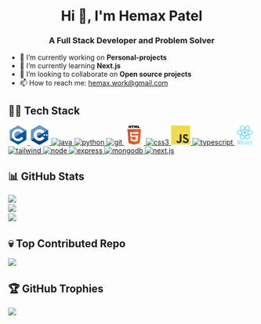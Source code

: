 <h1 align="center">Hi 👋, I'm Hemax Patel </h1>
<h3 align="center">A Full Stack Developer and Problem Solver</h3>

- 🔭 I’m currently working on **Personal-projects**
- 🌱 I’m currently learning **Next.js**
- 👯 I’m looking to collaborate on **Open source projects**
- 📫 How to reach me: hemax.work@gmail.com

## 👨‍💻 Tech Stack
<p align="left"> <a href="https://www.cprogramming.com/" target="_blank" rel="noreferrer"> <img src="https://raw.githubusercontent.com/devicons/devicon/master/icons/c/c-original.svg" alt="c" width="40" height="40"/> </a> <a href="https://cplusplus.com/" target="_blank" rel="noreferrer"> <img src="https://raw.githubusercontent.com/devicons/devicon/master/icons/cplusplus/cplusplus-original.svg" alt="cplusplus" width="40" height="40"/> </a> <a href="https://www.java.com/en/" target="_blank" rel="noreferrer"> <img src="https://github.com/user-attachments/assets/fe1dc8bb-5b67-45bc-bbe8-ecc21bc57136" alt="java" width="40" height="40"/> <a href="https://www.python.org/" target="_blank" rel="noreferrer"> <img src="https://github.com/user-attachments/assets/a0287f05-96f4-4210-bf39-ae321be736c2" alt="python" width="40" height="40"/> </a></a> <a href="https://git-scm.com/" target="_blank" rel="noreferrer"> <img src="https://www.vectorlogo.zone/logos/git-scm/git-scm-icon.svg" alt="git" width="40" height="40"/> </a> <a href="https://www.w3.org/html/" target="_blank" rel="noreferrer"> <img src="https://raw.githubusercontent.com/devicons/devicon/master/icons/html5/html5-original-wordmark.svg" alt="html5" width="40" height="40"/> </a> <a href="https://www.w3schools.com/css/" target="_blank" rel="noreferrer"> <img src="https://github.com/user-attachments/assets/fc5ad88d-575f-4475-b4ae-a53aeb67d790" alt="css3" width="40" height="40"/> </a> <a href="https://developer.mozilla.org/en-US/docs/Web/JavaScript" target="_blank" rel="noreferrer"> <img src="https://raw.githubusercontent.com/devicons/devicon/master/icons/javascript/javascript-original.svg" alt="javascript" width="40" height="40"/> <a href="https://www.typescriptlang.org/" target="_blank" rel="noreferrer"> <img src="https://github.com/user-attachments/assets/9905571f-fb57-462d-8bc1-c21bf9d43575" alt="typescript" width="40" height="40"/> </a> <a href="https://reactjs.org/" target="_blank" rel="noreferrer"> <img src="https://raw.githubusercontent.com/devicons/devicon/master/icons/react/react-original-wordmark.svg" alt="react" width="40" height="40"/> </a> <a href="https://tailwindcss.com/" target="_blank" rel="noreferrer"> <img src="https://www.vectorlogo.zone/logos/tailwindcss/tailwindcss-icon.svg" alt="tailwind" width="40" height="40"/> </a>  <a href="https://nodejs.org/en" target="_blank" rel="noreferrer"> <img src="https://github.com/user-attachments/assets/72c2c02b-d935-4c0d-bc5e-fd728a4d32cb" alt="node" width="40" height="40"/> </a> <a href="https://expressjs.com/" target="_blank" rel="noreferrer"> <img src="https://github.com/user-attachments/assets/e60c075c-adf7-49b8-a05c-9f8fb9cf5273" alt="express" width="40" height="40"/> </a> <a href="https://www.mongodb.com/" target="_blank" rel="noreferrer"> <img src="https://github.com/user-attachments/assets/d1d52233-799f-4e02-ad08-a9522754fb90" alt="mongodb" width="40" height="40"/> </a> <a href="https://nextjs.org/" target="_blank" rel="noreferrer"> <img src="https://github.com/user-attachments/assets/5f4d9f8a-96c5-4869-b1df-e21bfa1d10b9" alt="next.js" width="40" height="40"/> </a> </p>

## 📊 GitHub Stats
![](https://github-readme-streak-stats.herokuapp.com/?user=hemaxpatel&theme=flat&hide_border=false)<br/>
![](https://github-readme-stats.vercel.app/api?username=hemaxpatel&theme=flat&hide_border=false&include_all_commits=false&count_private=false)<br/>
![](https://github-readme-stats.vercel.app/api/top-langs/?username=hemaxpatel&theme=flat&hide_border=false&include_all_commits=false&count_private=false&layout=compact)

## 💀 Top Contributed Repo
![](https://github-contributor-stats.vercel.app/api?username=hemaxpatel&limit=5&theme=flat&combine_all_yearly_contributions=true)

## 🏆 GitHub Trophies
![](https://github-profile-trophy.vercel.app/?username=hemaxpatel&theme=flat&no-frame=false&no-bg=false&margin-w=4)

<!--
**hemaxpatel/hemaxpatel** is a ✨ _special_ ✨ repository because its `README.md` (this file) appears on your GitHub profile.

Here are some ideas to get you started:
- 👨‍💻 View my portfolio at [https://shadrack-kimaau.netlify.app/](https://shadrack-kimaau.netlify.app/)
- 🔭 I’m currently working on ...
- 🌱 I’m currently learning Next.JS
- 👯 I’m looking to collaborate on ...
- 🤔 I’m looking for help with ...
- 💬 Ask me about ...
- 📫 How to reach me: ...
- 😄 Pronouns: ...
- ⚡ Fun fact: ...

<h3 align="left">Connect with me: </h3>
<p align="left">
<a href="https://dev.to/@shaddy75" target="blank"><img align="center" src="https://raw.githubusercontent.com/rahuldkjain/github-profile-readme-generator/master/src/images/icons/Social/devto.svg" alt="@shaddy75" height="30" width="40" /></a>
<a href="https://twitter.com/shadrack_kimaau" target="blank"><img align="center" src="https://raw.githubusercontent.com/rahuldkjain/github-profile-readme-generator/master/src/images/icons/Social/twitter.svg" alt="shadrack_kimaau" height="30" width="40" /></a>
<a href="https://linkedin.com/in/shadrack kimaau" target="blank"><img align="center" src="https://raw.githubusercontent.com/rahuldkjain/github-profile-readme-generator/master/src/images/icons/Social/linked-in-alt.svg" alt="shadrack kimaau" height="30" width="40" /></a>
</p>
-->
